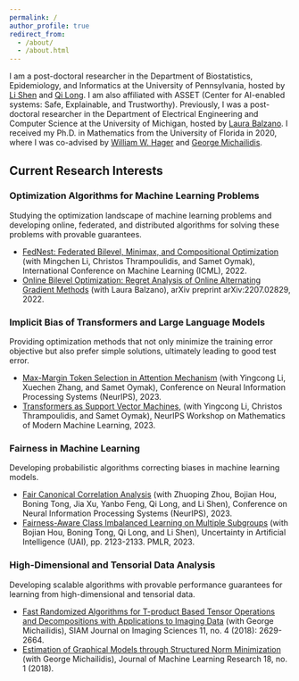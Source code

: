 ```yaml
---
permalink: /
author_profile: true
redirect_from: 
  - /about/
  - /about.html
---
```


I am a post-doctoral researcher in the Department of Biostatistics, Epidemiology, and Informatics at the University of Pennsylvania, hosted by [Li Shen](https://www.med.upenn.edu/apps/faculty/index.php/g275/p9075258) and [Qi Long](https://www.med.upenn.edu/apps/faculty/index.php/g275/p8939931). I am also affiliated with ASSET (Center for AI-enabled systems: Safe, Explainable, and Trustworthy). Previously, I was a post-doctoral researcher in the Department of Electrical Engineering and Computer Science at the University of Michigan, hosted by [Laura Balzano](https://web.eecs.umich.edu/~girasole/). I received my Ph.D. in Mathematics from the University of Florida in 2020, where I was co-advised by [William W. Hager](https://people.clas.ufl.edu/hager/) and [George Michailidis](https://informatics.research.ufl.edu/homepage-2/about-us/michailidis.html).

## Current Research Interests

### Optimization Algorithms for Machine Learning Problems
Studying the optimization landscape of machine learning problems and developing online, federated, and distributed algorithms for solving these problems with provable guarantees.
- [FedNest: Federated Bilevel, Minimax, and Compositional Optimization](https://arxiv.org/abs/2205.02215)
  (with Mingchen Li, Christos Thrampoulidis, and Samet Oymak),
  International Conference on Machine Learning (ICML), 2022.    
- [Online Bilevel Optimization: Regret Analysis of Online Alternating Gradient Methods](https://arxiv.org/abs/2207.02829) (with Laura Balzano),
  arXiv preprint arXiv:2207.02829, 2022.
  
### Implicit Bias of Transformers and Large Language Models
Providing optimization methods that not only minimize the training error objective but also prefer simple solutions, ultimately leading to good test error.
- [Max-Margin Token Selection in Attention Mechanism](https://arxiv.org/abs/2306.13596)
  (with Yingcong Li, Xuechen Zhang, and Samet Oymak),
  Conference on Neural Information Processing Systems (NeurIPS), 2023.  
- [Transformers as Support Vector Machines](https://arxiv.org/abs/2308.16898),
  (with Yingcong Li, Christos Thrampoulidis, and Samet Oymak),
   NeurIPS Workshop on Mathematics of Modern Machine Learning, 2023.
 

### Fairness in Machine Learning
Developing probabilistic algorithms correcting biases in machine learning models.
- [Fair Canonical Correlation Analysis](https://arxiv.org/abs/2309.15809)
  (with Zhuoping Zhou, Bojian Hou, Boning Tong, Jia Xu, Yanbo Feng, Qi Long, and Li Shen),
  Conference on Neural Information Processing Systems (NeurIPS), 2023.
- [Fairness-Aware Class Imbalanced Learning on Multiple Subgroups](https://proceedings.mlr.press/v216/tarzanagh23a)
  (with Bojian Hou, Boning Tong, Qi Long, and Li Shen),
  Uncertainty in Artificial Intelligence (UAI), pp. 2123-2133. PMLR, 2023.

### High-Dimensional and Tensorial Data Analysis
Developing scalable algorithms with provable performance guarantees for learning from high-dimensional and tensorial data.
- [Fast Randomized Algorithms for T-product Based Tensor Operations and Decompositions with Applications to Imaging Data](https://arxiv.org/abs/1704.04362)
  (with George Michailidis),
  SIAM Journal on Imaging Sciences 11, no. 4 (2018): 2629-2664.
- [Estimation of Graphical Models through Structured Norm Minimization](https://arxiv.org/abs/1609.09010)
  (with George Michailidis),
  Journal of Machine Learning Research 18, no. 1 (2018).

